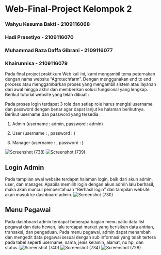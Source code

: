 # Web-Final-Project Kelompok 2 
### Wahyu Kesuma Bakti - 2109116068
### Hadi Prasetiyo - 2109116070
### Muhammad Raza Daffa Gibrani - 2109116077
### Khairunnisa - 2109116079

  Pada final project praktikum Web kali ini, kami mengambil tema peternakan dengan nama website “Agrotechfarm”. Dengan menggunakan end to end process atau menggambarkan proses yang mengambil sistem atau layanan dari awal hingga akhir dan memberikan solusi fungsional yang lengkap. Berikut tutorial website yang telah dibuat :
  
   Pada proses login terdapat 3 role dan setiap role harus mengisi username dan password dengan benar agar dapat lanjut ke halaman berikutnya. Berikut username dan password yang tersedia :

1. Admin 
(username	: admin, password	: admin)

2. User
(username	: , password	: )

3. Manager
(username	: , password	: )

![Screenshot (738)](https://github.com/B2-Kelompok-2/Web-Final-Project/assets/82164104/204244a1-af48-488b-840f-af8fa36e8bda)
![Screenshot (739)](https://github.com/B2-Kelompok-2/Web-Final-Project/assets/82164104/1255ef9f-aacd-413f-a97a-41a6f6a29b9a)


## Login Admin
  Pada tampilan awal  website  terdapat halaman login, baik dari akun admin, user, dan manager. Apabila memilih login dengan akun admin lalu berhasil, maka akan muncul pemberitahuan “Berhasil login” dan tampilan website akan masuk ke dashboard admin.
![Screenshot (730)](https://github.com/B2-Kelompok-2/Web-Final-Project/assets/82164104/1d721f8b-91f2-4c65-b8b0-410e0ea6c883)

## Menu Pegawai
  Pada dashboard admin terdapat beberapa bagian menu yaitu data list pegawai dan data hewan, lalu terdapat market yang berisikan data antrian, transaksi, dan pengaduan. Pada menu pegawai, admin dapat menambah dan mengedit data pegawai sesuai dengan sub informasi yang telah tertera pada tabel seperti  username, nama, jenis kelamin, alamat, no hp, dan status.
![Screenshot (740)](https://github.com/B2-Kelompok-2/Web-Final-Project/assets/82164104/4a35e0e6-8b16-4026-b123-fd1fd734d099)
![Screenshot (734)](https://github.com/B2-Kelompok-2/Web-Final-Project/assets/82164104/cf330e8a-2212-49eb-a896-dcd6d56a11bb)
![Screenshot (728)](https://github.com/B2-Kelompok-2/Web-Final-Project/assets/82164104/3b2f2c79-16e6-4971-b5a3-85c056bedda4)


